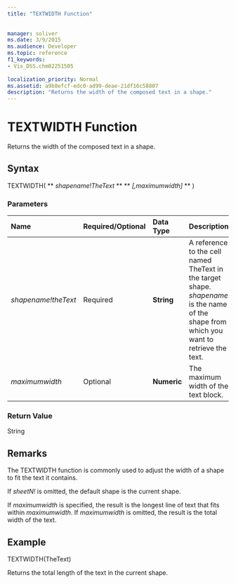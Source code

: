 ```yaml
---
title: "TEXTWIDTH Function"
 
 
manager: soliver
ms.date: 3/9/2015
ms.audience: Developer
ms.topic: reference
f1_keywords:
- Vis_DSS.chm82251505
 
localization_priority: Normal
ms.assetid: a9b8efcf-edc0-ad99-deae-21df16c58807
description: "Returns the width of the composed text in a shape."
---
```


# TEXTWIDTH Function

Returns the width of the composed text in a shape. 
  
## Syntax

TEXTWIDTH( ** *shapename!TheText* ** ** *[,maximumwidth]* ** ) 
  
### Parameters

|**Name**|**Required/Optional**|**Data Type**|**Description**|
|:-----|:-----|:-----|:-----|
| _shapename!theText_ <br/> |Required  <br/> |**String** <br/> |A reference to the cell named TheText in the target shape.  _shapename!_ is the name of the shape from which you want to retrieve the text.  <br/> |
| _maximumwidth_ <br/> |Optional  <br/> |**Numeric** <br/> |The maximum width of the text block.  <br/> |
   
### Return Value

String
  
## Remarks

The TEXTWIDTH function is commonly used to adjust the width of a shape to fit the text it contains.
  
If  _sheetN!_ is omitted, the default shape is the current shape. 
  
If  _maximumwidth_ is specified, the result is the longest line of text that fits within  _maximumwidth_. If  _maximumwidth_ is omitted, the result is the total width of the text. 
  
## Example

TEXTWIDTH(TheText) 
  
Returns the total length of the text in the current shape. 
  

